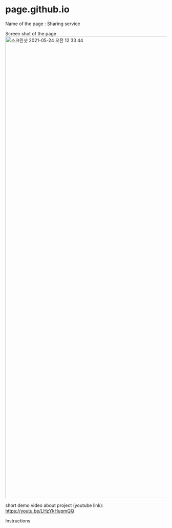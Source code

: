 # page.github.io

Name of the page : Sharing service


Screen shot of the page
<img width="1440" alt="스크린샷 2021-05-24 오전 12 33 44" src="https://user-images.githubusercontent.com/79500109/119266935-b583eb00-bc27-11eb-8444-625adcd7b7b9.png">


short demo video about project (youtube link):
https://youtu.be/LHzYkHupmQQ

Instructions
